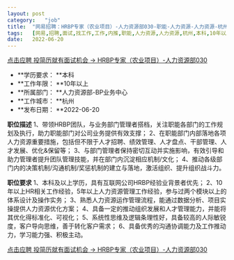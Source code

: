 ```yaml
---
layout:	post
category:	"job"
title:	"网易招聘：HRBP专家（农业项目）-人力资源部030-职能-人力资源-人力资源-杭州本科10年以上"
tags:	[网易,招聘,面试,找工作,工作,内推,职能,人力资源,人力资源,杭州,本科,10年以上]
date:	2022-06-20
---
```


[点击应聘 投简历就有面试机会 -> HRBP专家（农业项目）-人力资源部030](http://mobile.bole.netease.com/bole/boleDetail?id=32792&employeeId=346f03c3cda5f04c&key=all)



- **学历要求： **本科
- **工作年限： **10年以上
- **所属部门： **人力资源部-BP业务中心
- **工作城市： **杭州
- **发布日期： **2022-06-20



**职位描述**
1、带领HRBP团队，与业务部门管理者搭档，关注职能各部门的工作规划及执行，助力职能部门对公司业务提供有效支撑；
2、在职能部门内部落地各项人力资源重要措施，包括但不限于人才招聘、绩效管理、人才盘点、干部管理、人才发展、优化&amp;保留等；
3、与部门管理者保持密切互动并实施影响，有效引导和助力管理者提升团队管理技能，并在部门内沉淀相应机制/文化；
4、推动各级部门内的决策机制/沟通机制/奖惩机制的建立与落地，激活组织、提升组织战斗力。



**职位要求**
1、本科及以上学历，具有互联网公司HRBP经验业背景者优先；
2、10年以上HR相关工作经验，5年以上人力资源管理工作经验，参与过两个模块以上的体系设计及操作实务；
3、熟悉人力资源运作管理流程，能通过数据分析、项目实操提供人力资源优化方案；
4、具备一定的推动组织发展和人才管理能力，并能将其优化得标准化、可视化；
5、系统性思维及逻辑条理性好，具备较高的人际敏锐度，客户导向思维，善于转化客户需求；
6、具备优秀的沟通协调能力及工作推动力，学习能力强、积极主动。



[点击应聘 投简历就有面试机会 -> HRBP专家（农业项目）-人力资源部030](http://mobile.bole.netease.com/bole/boleDetail?id=32792&employeeId=346f03c3cda5f04c&key=all)